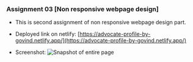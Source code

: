 ### Assignment 03 [Non responsive webpage design]

- This is second assignment of non responsive webpage design part.
- Deployed link on netlify:
  [https://advocate-profile-by-govind.netlify.app/](https://advocate-profile-by-govind.netlify.app/)
  
 - Screenshot:
   ![Snapshot of entire page](https://github.com/govind-magar-999/webpage-assignment-03/blob/main/thumbnail.png)
